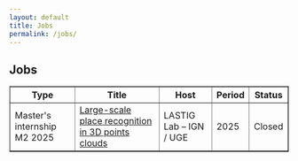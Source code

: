 ```yaml
---
layout: default
title: Jobs
permalink: /jobs/
---
```

<h2> Jobs</h2>

<table width="80%" border="1">
<tr>
    <th>Type</th>
    <th>Title</th>
    <th>Host</th>
    <th>Period</th>
    <th>Status</th>
</tr>
<tr>
	<td>Master's internship M2 2025</td>
	<td><a href="../docs/sujet_stage_2025-Loc3D-ext-EN.pdf" target=new>Large-scale place recognition in 3D points clouds</a></td>
	<td>LASTIG Lab – IGN / UGE</td>
	<td>2025</td>
	<td>Closed</td>
</tr>
<table>
